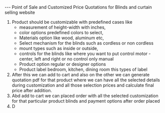 --- Point of Sale and Customized Price Quotations for Blinds and curtain selling website

1. Product should be customizable with predefined cases like
   - measurement of height-width with inches,
   - color options predefined colors to select,
   - Materials option like wood, aluminum etc,
   - Select mechanism for the blinds such as cordless or non cordless
   - mount types such as inside or outside,
   - controls for the blinds like where you want to put control motor - center, left and right or no control only manual
   - Product option regular or designer options
   - Product label bedroom, kitchen, dining room this types of label
2. After this we can add to cart and also on the other we can generate quotation pdf for that product where we can have all the selected details during customization and all those selection prices and calculate final price after addition.
3. Abd add to cart we can placed order with all the selected customization for that particular product blinds and payment options after order placed
4. D
